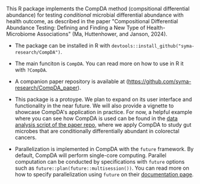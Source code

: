 This R package implements the CompDA method (compsitional differential abundance) for testing _conditional_ microbial differential
abundance with health outcome, as described in the paper  "Compositional Differential Abundance Testing: Defining and Finding a New 
Type of Health-Microbiome Associations" (Ma, Huttenhower, and Janson, 2024). 

* The package can be installed in R with `devtools::install_github("syma-research/CompDA")`.

* The main funciton is `CompDA`. You can read more on how to use in R it with `?CompDA`.

* A companion paper repository is available at (https://github.com/syma-research/CompDA_paper).

* This package is a protoype. We plan to expand on its user interface and functionality in the near future. We will also provide a
  vignette to showcase CompDA's application in practice. For now, a helpful example where you can see how CompDA is used can be
  found in the [data analysis script of the paper repo](https://github.com/syma-research/CompDA_paper/blob/main/mds/5.0_CRC.qmd),
  where we apply CompDA to study gut microbes that are conditionally differentially abundant in colorectal cancers.

* Parallelization is implemented in CompDA with the `future` framework. By default, CompDA will perform single-core computing.
  Parallel computation can be conducted by specifications with `future` options such as `future::plan(future::multisession())`.
  You can read more on how to specify parallelization using `future` on their [documentation page](https://www.futureverse.org/packages-overview.html).
